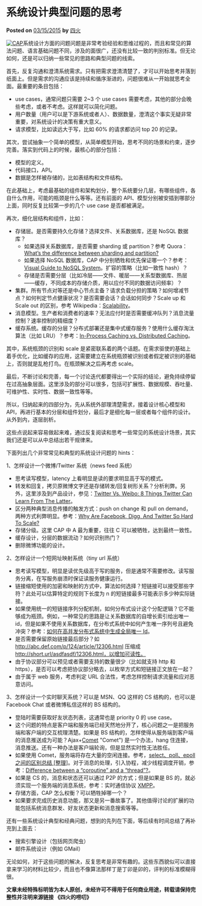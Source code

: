 # 系统设计典型问题的思考

**Posted on** [03/15/2015](https://www.raychase.net/2878 "03/15/201506/23/2019") **by** [四火](https://www.raychase.net/author/6116353 "四火")

[![CAP](https://www.raychase.net/wp-content/uploads/2015/03/CAP_thumb.png "CAP")](https://www.raychase.net/wp-content/uploads/2015/03/CAP.png)系统设计方面的问题问题是非常考验经验和思维过程的，而且和常见的算法问题、语言基础问题不同，涉及的面很广，还没有比较一致的判别标准。但无论如何，还是可以归纳一些常见的思路和典型问题的线索。

首先，反复沟通和澄清系统需求。只有把需求澄清清楚了，才可以开始思考并落到纸面上。但是需求的沟通应该是持续和循序渐进的，问题很难从一开始就思考全面。最重要的条目包括：

* use cases，通常问题只需要 2~3 个 use cases 需要考虑，其他的部分会晚些考虑，或者不考虑。这样就可以简化问题。
* 用户数量（用户可以是下游系统或者人）、数据数量，澄清这个事实无疑非常重要，对系统设计的决策有重大意义。
* 请求模型，比如读远大于写，比如 60% 的请求都访问 top 20 的记录。

其次，尝试抽象一个简单的模型，从简单模型开始，思考不同的场景和约束，逐步完善。落实到代码上的时候，最核心的部分包括：

* 模型的定义。
* 代码接口，API。
* 数据是怎样被存储的，比如表结构和文件结构。

在此基础上，考虑最基础的组件和架构划分，整个系统要分几层，有哪些组件，各自什么作用，可能的瓶颈是什么等等。还有前面的 API、模型分别被安插到哪部分上面，同时反复比较第一步的几个 use case 是否都被满足。

再次，细化层结构和组件，比如：

* 存储层。是否需要持久化存储？选择文件、关系数据库，还是 NoSQL 数据库？
  * 如果选择关系数据库，是否需要 sharding 或 partition？参考 Quora：[What’s the difference between sharding and partition?](http://www.quora.com/Whats-the-difference-between-sharding-and-partition "What’s the difference between sharding and partition?")
  * 如果选择 NoSQL 数据库，CAP 中分别牺牲和优先保证哪一个？参考：[Visual Guide to NoSQL System](http://blog.nahurst.com/visual-guide-to-nosql-systems "Visual Guide to NoSQL System")。扩容的策略（比如一致性 hash）？
  * 存储是否需要分层（比如冷层——文件、暖层——关系型数据库、热层——缓存，不同成本的存储介质，用以应付不同的数据访问频率）？
* 集群。所有节点对等还是中心节点主备？请求负载分担的策略？如何增减节点？如何判定节点健康状况？是否需要会话？会话如何同步？Scale up 和 Scale out 的区别，参考 Wikipedia：[Scalability](http://en.wikipedia.org/wiki/Scalability#Horizontal_and_vertical_scaling "Scalability")。
* 消息模型。生产者和消费者的速率？无法应付时是否需要缓冲队列？消息流量控制？速率控制的精细度？
* 缓存系统。缓存的分层？分布式部署还是集中式缓存服务？使用什么缓存淘汰算法（比如 LRU）？参考：[In-Process Caching vs. Distributed Caching](http://java.dzone.com/articles/process-caching-vs-distributed "In-Process Caching vs. Distributed Caching")。

其中，系统瓶颈的识别和 scale 是紧密联系着的两个话题。在需求驱使的基础上着手优化，比如缓存的应用，这需要建立在系统瓶颈被识别或者假定被识别的基础上，否则就是乱枪打鸟。在瓶颈解决之后再考虑 scale。

最后，不断讨论和完善，每一个讨论迭代都要得出一个实际的结论，避免持续停留在过高抽象层面。这里涉及的部分可以很多，包括可扩展性、数据规模、吞吐量、可维护性、实时性、数据一致性等等。

所以，归纳起来的四部分为，先从系统外部理清楚需求，接着设计核心模型和 API，再进行基本的分层和组件划分，最后才是细化每一层或者每个组件的设计。从外到内，逐层剖析。

这些点说起来容易做起来难，通过反复阅读和思考一些常见的系统设计场景，其实我们还是可以从中总结出若干规律来。

下面列出几个非常常见和典型的系统设计问题的 hints：

1、怎样设计一个微博/Twitter 系统（news feed 系统）

* 思考读写模型，latency 上看明显是读的要求明显高于写的模式。
* 转发和回复，拷贝原微博文字还是存储转发/回复树形关系？分析利弊。另外，这里涉及到产品设计，参见：[Twitter Vs. Weibo: 8 Things Twitter Can Learn From The Latter](http://www.hongkiat.com/blog/things-twitter-can-learn-from-sina-weibo/ "Twitter Vs. Weibo: 8 Things Twitter Can Learn From The Latter")。
* 区分两种典型消息传播的触发方式：push on change 和 pull on demand，两种方式利弊明显。参考：[Why Are Facebook, Digg, And Twitter So Hard To Scale?](http://highscalability.com/blog/2009/10/13/why-are-facebook-digg-and-twitter-so-hard-to-scale.html "Why Are Facebook, Digg, And Twitter So Hard To Scale?")
* 存储分级。这里 CAP 中 A 最为重要，往往 C 可以被牺牲，达到最终一致性。
* 缓存设计，分层的数据流动？如何识别热门？
* 删除微博功能的设计。

2、怎样设计一个短网址映射系统（tiny url 系统）

* 思考读写模型，明显是读优先级高于写的服务，但是通常不需要修改。读写服务分离，在写服务崩溃时保证读服务健康运行。
* 链接缩短使用的加密和映射的方式中，算法如何选择？短链接可以接受那些字符？此处可以估算特定的规则下长度为 n 的短链接最多可能表示多少种实际链接。
* 如果使用统一的短链接序列分配机制，如何分布式设计这个分配逻辑？它不能够成为瓶颈。例如，一种常见的思路是让关系数据库的自增长索引给出唯一 id，但是如果不使用关系数据库，在分布式系统中如何产生唯一序列号且避免冲突？参考：[如何在高并发分布式系统中生成全局唯一 Id](http://www.cnblogs.com/heyuquan/p/global-guid-identity-maxId.html "如何在高并发分布式系统中生成全局唯一 Id")。
* 是否需要保留原始链接最后部分？如 http://abc.def.com/p/124/article/12306.html 压缩成 http://short.url/asdfasdf/12306.html，以增加可读性。
* 由于协议部分可以预见或者需要支持的数量很少（比如就支持 http 和 https），是否可以考虑把协议部分略去，以枚举方式和短链接正文放在一起？
* 由于属于 web 服务，考虑判定 URL 合法性，考虑怎样控制请求流量和应对恶意访问。

3、怎样设计一个实时聊天系统？可以是 MSN、QQ 这样的 CS 结构的，也可以是 Facebook Chat 或者微博私信这样的 BS 结构的。

* 登陆时需要获取好友状态列表，这通常也是 priority 0 的 use case。
* 这个问题的特点是客户端和服务端已经天然地分开了，核心问题之一是把服务端和客户端的交互梳理清楚。如果是 BS 结构的，怎样使得从服务端到客户端的消息推送成为可能？Ajax+[Comet](http://en.wikipedia.org/wiki/Comet_(programming)) "Comet") 是一个办法，hang 住连接，消息推送。还有一种办法是客户端轮询，但是显然实时性无法胜任。
* 如果使用 Comet，服务端将存在大量的空闲连接。参考，[select、poll、epoll 之间的区别总结 [整理]](http://www.cnblogs.com/Anker/p/3265058.html "select、poll、epoll 之间的区别总结 [整理]")。对于消息的处理，引入协程，减少线程调度开销，参考：[Difference between a “coroutine” and a “thread”?](http://stackoverflow.com/questions/1934715/difference-between-a-coroutine-and-a-thread "Difference between a “coroutine” and a “thread”?")。
* 如果是 CS 的，消息和状态还可以通过 P2P 的方式；但是如果是 BS 的，就必须实现一个服务端的消息系统，参考：实时通信协议 [XMPP](http://en.wikipedia.org/wiki/XMPP "XMPP")。
* 存储方面，CAP 怎么权衡？可以牺牲掉哪一个？
* 如果要求完成历史消息功能，那又是另一番故事了。其他值得讨论的扩展的功能包括系统消息群发、好友状态更新和消息搜索等等。

还有一些系统设计典型和经典问题，想到的先列在下面，等后续有时间总结了再补充到上面去：

* 搜索引擎设计（包括网页爬虫）
* 邮件系统设计（例如 GMail）

无论如何，对于这些问题的解决，反复思考是非常有趣的。这些东西貌似可以直接拿来学习的材料比较少，而且也不像算法那样丁是丁卯是卯的，评判的标准模糊得很。

**文章未经特殊标明皆为本人原创，未经许可不得用于任何商业用途，转载请保持完整性并注明来源链接 《四火的唠叨》**
